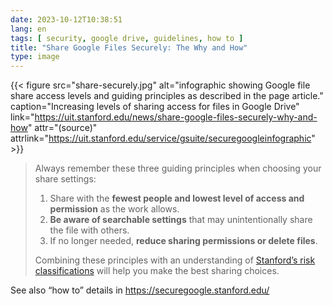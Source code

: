 ```yaml
---
date: 2023-10-12T10:38:51
lang: en
tags: [ security, google drive, guidelines, how to ]
title: "Share Google Files Securely: The Why and How"
type: image
---
```


{{< figure src="share-securely.jpg" alt="infographic showing Google file share access levels and guiding principles as described in the page article." caption="Increasing levels of sharing access for files in Google Drive" link="https://uit.stanford.edu/news/share-google-files-securely-why-and-how" attr="(source)" attrlink="https://uit.stanford.edu/service/gsuite/securegoogleinfographic" >}}

> Always remember these three guiding principles when choosing your share settings:
>
> 1. Share with the **fewest people and lowest level of access and permission** as the work allows. 
> 2. **Be aware of searchable settings** that may unintentionally share the file with others. 
> 3. If no longer needed, **reduce sharing permissions or delete files**.
>
> Combining these principles with an understanding of [Stanford’s risk classifications](https://uit.stanford.edu/guide/riskclassifications) will help you make the best sharing choices.

See also “how to” details in <https://securegoogle.stanford.edu/>
